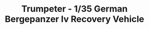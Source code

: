 ---
layout: product
title: "Trumpeter - 1/35 German Bergepanzer Iv Recovery Vehicle"
price: "5450" 
desc: "N/A"
img_path: "/assets/img/TRU00389.webp"
brand: "N/A"
available: false
special_offer: false
new: false
soon: false
cat: "010000"
subcat: "013400"
subsubcat: "0N/A"
sifra: "TRU00389"
popular: false
spec: false
---